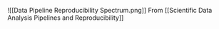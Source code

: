 ![[Data Pipeline Reproducibility Spectrum.png]]
From [[Scientific Data Analysis Pipelines and Reproducibility]]

